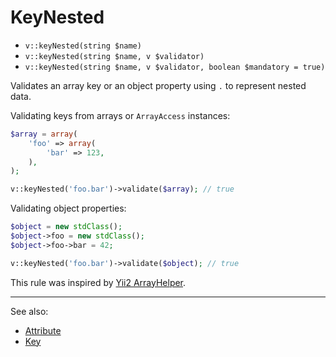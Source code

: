 # KeyNested

- `v::keyNested(string $name)`
- `v::keyNested(string $name, v $validator)`
- `v::keyNested(string $name, v $validator, boolean $mandatory = true)`

Validates an array key or an object property using `.` to represent nested data.

Validating keys from arrays or `ArrayAccess` instances:

```php
$array = array(
    'foo' => array(
        'bar' => 123,
    ),
);

v::keyNested('foo.bar')->validate($array); // true
```

Validating object properties:

```php
$object = new stdClass();
$object->foo = new stdClass();
$object->foo->bar = 42;

v::keyNested('foo.bar')->validate($object); // true
```

This rule was inspired by [Yii2 ArrayHelper][].

***
See also:

  * [Attribute](Attribute.md)
  * [Key](Key.md)


[Yii2 ArrayHelper]: https://github.com/yiisoft/yii2/blob/68c30c1/framework/helpers/BaseArrayHelper.php "Yii2 ArrayHelper"
